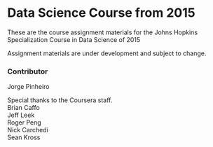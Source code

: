 Data Science Course from 2015
=============================

These are the course assignment materials for the Johns Hopkins Specialization Course in Data Science of 2015

Assignment materials are under development and subject to change.

### Contributor

Jorge Pinheiro

Special thanks to the Coursera staff.  
Brian Caffo  
Jeff Leek  
Roger Peng  
Nick Carchedi  
Sean Kross  
